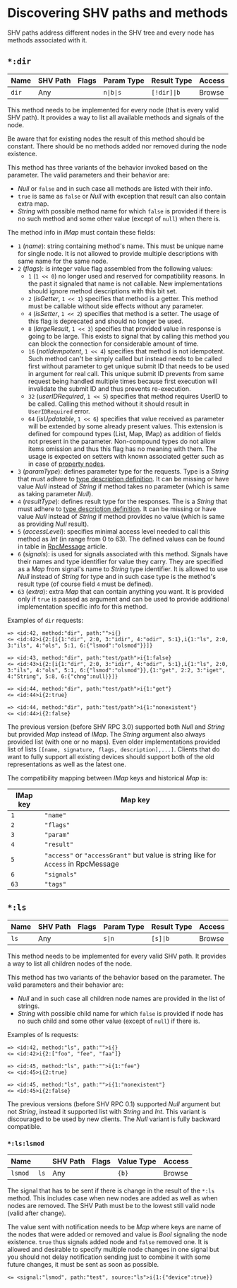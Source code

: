# Discovering SHV paths and methods

SHV paths address different nodes in the SHV tree and every node has methods
associated with it.

## `*:dir`

| Name  | SHV Path | Flags | Param Type | Result Type | Access |
|-------|----------|-------|------------|-------------|--------|
| `dir` | Any      |       | `n\|b\|s`  | `[!dir]\|b` | Browse |

This method needs to be implemented for every node (that is every valid SHV
path). It provides a way to list all available methods and signals of the node.

Be aware that for existing nodes the result of this method should be constant.
There should be no methods added nor removed during the node existence.

This method has three variants of the behavior invoked based on the parameter.
The valid parameters and their behavior are:

* *Null* or `false` and in such case all methods are listed with their info.
* `true` is same as `false` or *Null* with exception that result can also
  contain extra map.
* *String* with possible method name for which `false` is provided if there is
  no such method and some other value (except of `null`) when there is.

The method info in *IMap* must contain these fields:

* `1` (*name*): string containing method's name. This must be unique name for
  single node. It is not allowed to provide multiple descriptions with same name
  for the same node.
* `2` (*flags*): is integer value flag assembled from the following values:
  * `1` (`1 << 0`) no longer used and reserved for compatibility reasons. In the
    past it signaled that name is not callable. New implementations should
    ignore method descriptions with this bit set.
  * `2` (*isGetter*, `1 << 1`) specifies that method is a getter. This method
    must be callable without side effects without any parameter.
  * `4` (*isSetter*, `1 << 2`) specifies that method is a setter. The usage of
    this flag is deprecated and should no longer be used.
  * `8` (*largeResult*, `1 << 3`) specifies that provided value in response is
    going to be large. This exists to signal that by calling this method you can
    block the connection for considerable amount of time.
  * `16` (*notIdempotent*, `1 << 4`) specifies that method is not idempotent.
    Such method can't be simply called but instead needs to be called first
    without parameter to get unique submit ID that needs to be used in argument
    for real call. This unique submit ID prevents from same request being
    handled multiple times because first execution will invalidate the submit ID
    and thus prevents re-execution.
  * `32` (*userIDRequired*, `1 << 5`) specifies that method requires UserID to
    be called. Calling this method without it should result in `UserIDRequired`
    error.
  * `64` (*isUpdatable*, `1 << 6`) specifies that value received as parameter
    will be extended by some already present values. This extension is defined
    for compound types (List, Map, IMap) as addition of fields not present in
    the parameter. Non-compound types do not allow items omission and thus this
    flag has no meaning with them. The usage is expected on setters with known
    associated getter such as in case of [property nodes](./property.md).
* `3` (*paramType*): defines parameter type for the requests. Type is a *String*
  that must adhere to [type description definition](../rpctypes.md). It can be
  missing or have value *Null* instead of *String* if method takes no parameter
  (which is same as taking parameter *Null*).
* `4` (*resultType*): defines result type for the responses. The is a *String*
  that must adhere to [type description definition](../rpctypes.md). It can be
  missing or have value *Null* instead of *String* if method provides no value
  (which is same as providing *Null* result).
* `5` (*accessLevel*): specifies minimal access level needed to call this method
  as *Int* (in range from 0 to 63). The defined values can be found in table in
  [RpcMessage](../rpcmessage.md) article.
* `6` (*signals*): is used for signals associated with this method. Signals have
  their names and type identifier for value they carry. They are specified as a
  *Map* from signal's name to *String* type identifier. It is allowed to use
  *Null* instead of *String* for type and in such case type is the method's
  result type (of
  course field `4` must be defined).
* `63` (*extra*): extra *Map* that can contain anything you want. It is provided
  only if `true` is passed as argument and can be used to provide additional
  implementation specific info for this method.

Examples of `dir` requests:

```
=> <id:42, method:"dir", path:"">i{}
<= <id:42>i{2:[i{1:"dir", 2:0, 3:"idir", 4:"odir", 5:1},i{1:"ls", 2:0, 3:"ils", 4:"ols", 5:1, 6:{"lsmod":"olsmod"}}]}
```
```
=> <id:43, method:"dir", path:"test/path">i{1:false}
<= <id:43>i{2:[i{1:"dir", 2:0, 3:"idir", 4:"odir", 5:1},i{1:"ls", 2:0, 3:"ils", 4:"ols", 5:1, 6:{"lsmod":"olsmod"}},{1:"get", 2:2, 3:"iget", 4:"String", 5:8, 6:{"chng":null}}]}
```
```
=> <id:44, method:"dir", path:"test/path">i{1:"get"}
<= <id:44>i{2:true}
```
```
=> <id:44, method:"dir", path:"test/path">i{1:"nonexistent"}
<= <id:44>i{2:false}
```

The previous version (before SHV RPC 3.0) supported both *Null* and *String* but
provided *Map* instead of *IMap*. The *String* argument also always provided
list (with one or no maps). Even older implementations provided list of lists
`[[name, signature, flags, description],...]`. Clients that do want to fully
support all existing devices should support both of the old representations as
well as the latest one.

The compatibility mapping between *IMap* keys and historical *Map* is:

| IMap key | Map key                                                                           |
|----------|-----------------------------------------------------------------------------------|
| `1`      | `"name"`                                                                          |
| `2`      | `"flags"`                                                                         |
| `3`      | `"param"`                                                                         |
| `4`      | `"result"`                                                                        |
| `5`      | `"access"` or `"accessGrant"` but value is string like for `Access` in RpcMessage |
| `6`      | `"signals"`                                                                        |
| `63`     | `"tags"`                                                                        |

## `*:ls`

| Name | SHV Path | Flags | Param Type | Result Type | Access |
|------|----------|-------|------------|-------------|--------|
| `ls` | Any      |       | `s\|n`     | `[s]\|b`    | Browse |

This method needs to be implemented for every valid SHV path. It provides a way
to list all children nodes of the node.

This method has two variants of the behavior based on the parameter. The valid
parameters and their behavior are:

* *Null* and in such case all children node names are provided in the
  list of strings.
* *String* with possible child name for which `false` is provided if node has
  no such child and some other value (except of `null`) if there is.

Examples of ls requests:

```
=> <id:42, method:"ls", path:"">i{}
<= <id:42>i{2:["foo", "fee", "faa"]}
```
```
=> <id:45, method:"ls", path:"">i{1:"fee"}
<= <id:45>i{2:true}
```
```
=> <id:45, method:"ls", path:"">i{1:"nonexistent"}
<= <id:45>i{2:false}
```

The previous versions (before SHV RPC 0.1) supported *Null* argument but not
*String*, instead it supported list with *String* and *Int*. This variant is
discouraged to be used by new clients. The *Null* variant is fully backward
compatible.

### `*:ls:lsmod`

| Name    |      | SHV Path | Flags | Value Type | Access |
|---------|------|----------|-------|------------|--------|
| `lsmod` | `ls` | Any      |       | `{b}`      | Browse |

The signal that has to be sent if there is change in the result of the `*:ls`
method. This includes case when new nodes are added as well as when nodes are
removed. The SHV Path must be to the lowest still valid node (valid after
change).

The value sent with notification needs to be *Map* where keys are name of the
nodes that were added or removed and value is *Bool* signaling the node
existence. `true` thus signals added node and `false` removed one. It is allowed
and desirable to specify multiple node changes in one signal but you should not
delay notification sending just to combine it with some future changes, it must
be sent as soon as possible.

```
<= <signal:"lsmod", path:"test", source:"ls">i{1:{"device":true}}
```
